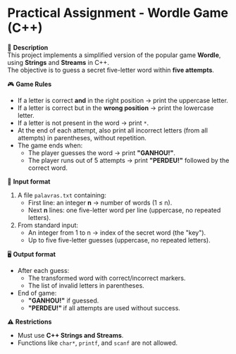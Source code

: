# Practical Assignment - Wordle Game (C++)

📌 **Description**  
This project implements a simplified version of the popular game **Wordle**, using **Strings** and **Streams** in C++.  
The objective is to guess a secret five-letter word within **five attempts**.  

🎮 **Game Rules**  
- If a letter is correct **and** in the right position → print the uppercase letter.  
- If a letter is correct but in the **wrong position** → print the lowercase letter.  
- If a letter is not present in the word → print `*`.  
- At the end of each attempt, also print all incorrect letters (from all attempts) in parentheses, without repetition.  
- The game ends when:  
  - The player guesses the word → print **"GANHOU!"**.  
  - The player runs out of 5 attempts → print **"PERDEU!"** followed by the correct word.  

📝 **Input format**  
1. A file `palavras.txt` containing:  
   - First line: an integer **n** → number of words (1 ≤ n).  
   - Next **n** lines: one five-letter word per line (uppercase, no repeated letters).  
2. From standard input:  
   - An integer from 1 to n → index of the secret word (the "key").  
   - Up to five five-letter guesses (uppercase, no repeated letters).  

🖥️ **Output format**  
- After each guess:  
  - The transformed word with correct/incorrect markers.  
  - The list of invalid letters in parentheses.  
- End of game:  
  - **"GANHOU!"** if guessed.  
  - **"PERDEU!" <word>** if all attempts are used without success.  

⚠️ **Restrictions**  
- Must use **C++ Strings and Streams**.  
- Functions like `char*`, `printf`, and `scanf` are not allowed.  
